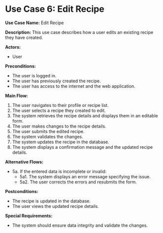 # Use Case 6: Edit Recipe

**Use Case Name:** Edit Recipe

**Description:** This use case describes how a user edits an existing recipe they have created.

**Actors:** 
- User

**Preconditions:** 
- The user is logged in.
- The user has previously created the recipe.
- The user has access to the internet and the web application.

**Main Flow:**
1. The user navigates to their profile or recipe list.
2. The user selects a recipe they created to edit.
3. The system retrieves the recipe details and displays them in an editable form.
4. The user makes changes to the recipe details.
5. The user submits the edited recipe.
6. The system validates the changes.
7. The system updates the recipe in the database.
8. The system displays a confirmation message and the updated recipe details.

**Alternative Flows:**
- 5a. If the entered data is incomplete or invalid:
  - 5a1. The system displays an error message specifying the issue.
  - 5a2. The user corrects the errors and resubmits the form.

**Postconditions:**
- The recipe is updated in the database.
- The user views the updated recipe details.

**Special Requirements:**
- The system should ensure data integrity and validate the changes.
